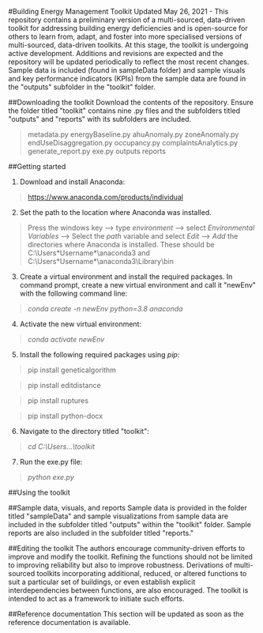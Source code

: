 #Building Energy Management Toolkit
Updated May 26, 2021 - This repository contains a preliminary version of a multi-sourced, data-driven toolkit for addressing building energy deficiencies and is open-source for others to learn from, adapt, and foster into more specialised versions of multi-sourced, data-driven toolkits. At this stage, the toolkit is undergoing active development. 
Additions and revisions are expected and the repository will be updated periodically to reflect the most recent changes. Sample data is included (found in sampleData folder) and sample visuals and key performance indicators (KPIs) from the sample data are found in the "outputs" subfolder in the "toolkit" folder.  

##Downloading the toolkit
Download the contents of the repository.
Ensure the folder titled "toolkit" contains nine .py files and the subfolders titled "outputs" and "reports" with its subfolders are included. 
> metadata.py
> energyBaseline.py
> ahuAnomaly.py
> zoneAnomaly.py
> endUseDisaggregation.py
> occupancy.py
> complaintsAnalytics.py
> generate_report.py
> exe.py
> outputs
> reports

##Getting started
1. Download and install Anaconda:
> https://www.anaconda.com/products/individual

2. Set the path to the location where Anaconda was installed.
> Press the windows key --> type *environment* --> select *Environmental Variables* --> Select the *path* variable and select *Edit* --> *Add* the directories where Anaconda is installed. These should be C:\Users\*Username*\anaconda3 and C:\Users\*Username*\anaconda3\Library\bin

3. Create a virtual environment and install the required packages.
In command prompt, create a new virtual environment and call it "newEnv" with the following command line:
> *conda create -n newEnv python=3.8 anaconda*

4. Activate the new virtual environment:
>*conda activate newEnv*

5. Install the following required packages using *pip*:
>pip install geneticalgorithm

>pip install editdistance

>pip install ruptures

>pip install python-docx

6. Navigate to the directory titled "toolkit":
> *cd C:\Users...\toolkit*
> 
7. Run the exe.py file:
> *python exe.py*

##Using the toolkit

##Sample data, visuals, and reports
Sample data is provided in the folder titled "sampleData" and sample visualizations from sample data are included in 
the subfolder titled "outputs" within the "toolkit" folder. Sample reports are also included in the subfolder titled 
"reports."

##Editing the toolkit
The authors encourage community-driven efforts to improve and modify the toolkit. Refining the functions should not be limited to improving reliability but also to improve robustness. Derivations of multi-sourced toolkits incorporating additional, reduced, or altered functions to suit a particular set of buildings, or even establish explicit interdependencies between functions, are also encouraged. The toolkit is intended to act as a framework to initiate such efforts.

##Reference documentation
This section will be updated as soon as the reference documentation is available. 

